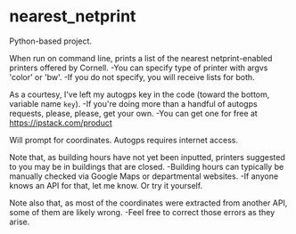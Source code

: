 # nearest_netprint

Python-based project.

When run on command line, prints a list of the nearest netprint-enabled printers offered by Cornell.
    -You can specify type of printer with argvs 'color' or 'bw'.
    -If you do not specify, you will receive lists for both.

As a courtesy, I've left my autogps key in the code (toward the bottom, variable name `key`).
    -If you're doing more than a handful of autogps requests, please, please, get your own.
    -You can get one for free at https://ipstack.com/product

Will prompt for coordinates. Autogps requires internet access.

Note that, as building hours have not yet been inputted, printers suggested to you may be in buildings that are closed.
    -Building hours can typically be manually checked via Google Maps or departmental websites.
    -If anyone knows an API for that, let me know. Or try it yourself.

Note also that, as most of the coordinates were extracted from another API, some of them are likely wrong.
    -Feel free to correct those errors as they arise.
